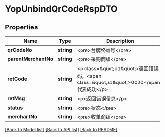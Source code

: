 # YopUnbindQrCodeRspDTO

## Properties
Name | Type | Description | Notes
------------ | ------------- | ------------- | -------------
**qrCodeNo** | **string** | &lt;pre&gt;台牌终端号&lt;/pre&gt; | [optional] 
**parentMerchantNo** | **string** | &lt;pre&gt;采购商编&lt;/pre&gt; | [optional] 
**retCode** | **string** | &lt;p class&#x3D;\&quot;p1\&quot;&gt;返回错误码，&lt;span class&#x3D;\&quot;s1\&quot;&gt;0000&lt;/span&gt;代表成功&lt;/p&gt; | [optional] 
**retMsg** | **string** | &lt;p&gt;返回错误信息&lt;/p&gt; | [optional] 
**status** | **string** | &lt;pre&gt;状态&lt;/pre&gt; | [optional] 
**merchantNo** | **string** | &lt;pre&gt;收单商编&lt;/pre&gt; | [optional] 

[[Back to Model list]](../README.md#documentation-for-models) [[Back to API list]](../README.md#documentation-for-api-endpoints) [[Back to README]](../README.md)


